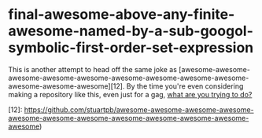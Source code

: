 # final-awesome-above-any-finite-awesome-named-by-a-sub-googol-symbolic-first-order-set-expression

This is another attempt to head off the same joke as [awesome-awesome-awesome-awesome-awesome-awesome-awesome-awesome-awesome-awesome-awesome-awesome][12]. By the time you're even considering making a repository like this, even just for a gag, [what are you trying to do?](https://en.wikipedia.org/wiki/Rayo%27s_number)

[12]: https://github.com/stuartpb/awesome-awesome-awesome-awesome-awesome-awesome-awesome-awesome-awesome-awesome-awesome-awesome)
